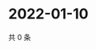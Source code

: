 # 2022-01-10

共 0 条

<!-- BEGIN WEIBO -->
<!-- 最后更新时间 Mon Jan 10 2022 08:50:34 GMT+0800 (China Standard Time) -->

<!-- END WEIBO -->
